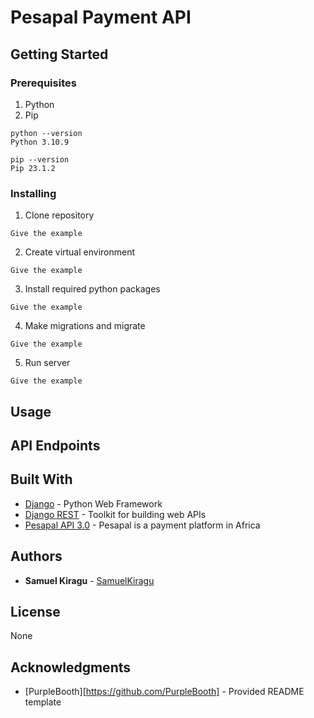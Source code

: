 # Pesapal Payment API


## Getting Started

### Prerequisites

1. Python
2. Pip

```
python --version
Python 3.10.9

pip --version
Pip 23.1.2
```

### Installing

1. Clone repository

```
Give the example
```

2. Create virtual environment

```
Give the example
```

3. Install required python packages

```
Give the example
```

4. Make migrations and migrate
```
Give the example
```

5. Run server

```
Give the example
```

## Usage


## API Endpoints



## Built With

* [Django](https://djangoproject.com/) - Python Web Framework
* [Django REST](https://django-rest-framework.org) - Toolkit for building web APIs
* [Pesapal API 3.0](https://developer.pesapal.com/) - Pesapal is a payment platform in Africa

## Authors

* **Samuel Kiragu** - [SamuelKiragu](https://github.com/SamuelKiragu)

## License

None

## Acknowledgments
* [PurpleBooth][https://github.com/PurpleBooth] - Provided README template
